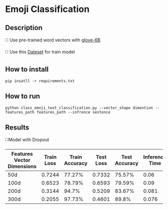 # Emoji Classification

## Description

◻️ Use pre-trained word vectors with [glove-6B](https://drive.google.com/drive/u/0/folders/1872m1KLAKxc1vDe2FIF080nRBErMdKge)

◻️ Use this [Dateset](https://drive.google.com/drive/u/0/folders/1IdNma6S94cvp07WjjRXHoljxN1UyBy9E) for train model


## How to install
```
pip insatll -r requirements.txt
```

## How to run
```
python class_emoji_text_classification.py --vector_shape dimention --features_path features_path --infrence sentence
```

## Results

◻️Model with Dropout

| Features Vector Dimensions  | Train Loss  | Train Accuracy |  Test Loss |  Test Accuracy | Inference Time |
| ----------------------      | ------      | --------       |   -------  | ---            | ---            |
| 50d                         |   0.7244    |    77.27%      |  0.7332    |    75.57%      |     0.06       | 
| 100d                        |   0.6523    |    78.79%      |  0.6593    |    79.59%      |     0.09       |
| 200d                        |   0.3144    |    94.7%       |  0.5209    |    83.67%      |     0.081      | 
| 300d                        |   0.2055    |    97.73%      |  0.4601    |    89.8%      |     0.076      | 
